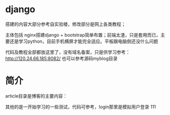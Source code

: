 # django

 搭建的内容大部分参考自实验楼，修改部分是网上各类教程；
 
 主体包括 nginx搭建django + bootstrap简单布置；前端太渣，只是套用而已，主要还是学习python，目前手机横屏才能完全适应。平板跟电脑倒还没什么问题

代码及教程全部都放这里了，没有域名备案，只是供学习参考： http://120.24.66.185:8082/
也可以参考源码myblog目录
# 简介
article目录是博客的主要内容：

其他的是一开始学习的一些测试，代码可参考，login那里是模拟用户登录
111
